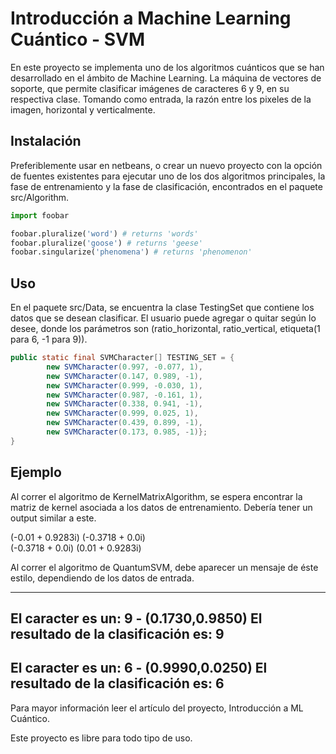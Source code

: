 # Introducción a Machine Learning Cuántico - SVM

En este proyecto se implementa uno de los algoritmos cuánticos que se han desarrollado en el ámbito de Machine Learning. La máquina de vectores de soporte, que permite clasificar imágenes de caracteres 6 y 9, en su respectiva clase. Tomando como entrada, la razón entre los pixeles de la imagen, horizontal y verticalmente.

## Instalación

Preferiblemente usar en netbeans, o crear un nuevo proyecto con la opción de fuentes existentes para ejecutar uno de los dos algoritmos principales, la fase de entrenamiento y la fase de clasificación, encontrados en el paquete src/Algorithm.

```python
import foobar

foobar.pluralize('word') # returns 'words'
foobar.pluralize('goose') # returns 'geese'
foobar.singularize('phenomena') # returns 'phenomenon'
```

## Uso
En el paquete src/Data, se encuentra la clase TestingSet que contiene los datos que se desean clasificar. El usuario puede agregar o quitar según lo desee, donde los parámetros son (ratio_horizontal, ratio_vertical, etiqueta(1 para 6, -1 para 9)).

```java
public static final SVMCharacter[] TESTING_SET = {
        new SVMCharacter(0.997, -0.077, 1),
        new SVMCharacter(0.147, 0.989, -1),
        new SVMCharacter(0.999, -0.030, 1),
        new SVMCharacter(0.987, -0.161, 1),
        new SVMCharacter(0.338, 0.941, -1),
        new SVMCharacter(0.999, 0.025, 1),
        new SVMCharacter(0.439, 0.899, -1),
        new SVMCharacter(0.173, 0.985, -1)};
}
```

## Ejemplo

Al correr el algoritmo de KernelMatrixAlgorithm, se espera encontrar la matriz de kernel asociada a los datos de entrenamiento. Debería tener un output similar a este.

(-0.01 + 0.9283i) (-0.3718 + 0.0i)                                        
(-0.3718 + 0.0i) (0.01 + 0.9283i) 

Al correr el algoritmo de QuantumSVM, debe aparecer un mensaje de éste estilo, dependiendo de los datos de entrada.

------
El caracter es un: 9 - (0.1730,0.9850)
El resultado de la clasificación es: 9
------
El caracter es un: 6 - (0.9990,0.0250)
El resultado de la clasificación es: 6
------

Para mayor información leer el artículo del proyecto, Introducción a ML Cuántico.

Este proyecto es libre para todo tipo de uso.